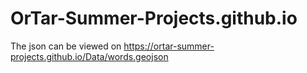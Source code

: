 # OrTar-Summer-Projects.github.io
The json can be viewed on 
https://ortar-summer-projects.github.io/Data/words.geojson
